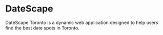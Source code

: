 # DateScape
DateScape Toronto is a dynamic web application designed to help users find the best date spots in Toronto.
